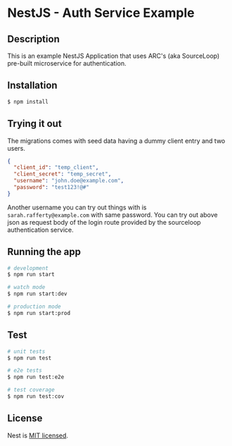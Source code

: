 # NestJS - Auth Service Example

## Description

This is an example NestJS Application that uses ARC's (aka SourceLoop) pre-built microservice for authentication.

## Installation

```bash
$ npm install
```

## Trying it out

The migrations comes with seed data having a dummy client entry and two users.

```json
{
  "client_id": "temp_client",
  "client_secret": "temp_secret",
  "username": "john.doe@example.com",
  "password": "test123!@#"
}
```

Another username you can try out things with is `sarah.rafferty@example.com` with same password.
You can try out above json as request body of the login route provided by the sourceloop authentication service.

## Running the app

```bash
# development
$ npm run start

# watch mode
$ npm run start:dev

# production mode
$ npm run start:prod
```

## Test

```bash
# unit tests
$ npm run test

# e2e tests
$ npm run test:e2e

# test coverage
$ npm run test:cov
```

## License

Nest is [MIT licensed](https://github.com/nestjs/nest/blob/master/LICENSE).

```

```
